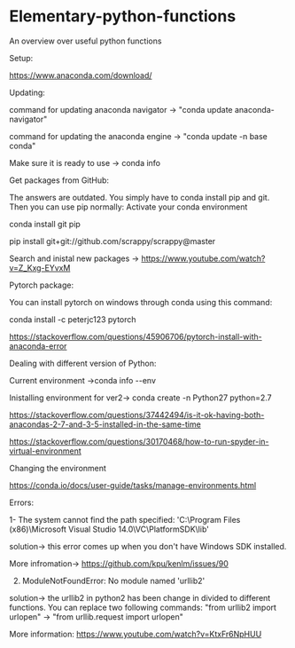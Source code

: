 # Elementary-python-functions
An  overview over useful python functions


Setup:

https://www.anaconda.com/download/



Updating:

command for updating anaconda navigator -> "conda update anaconda-navigator"

command for updating the anaconda engine -> "conda update -n base conda"

Make sure it is ready to use -> conda info



Get packages from GitHub:

The answers are outdated. You simply have to conda install pip and git. Then you can use pip normally:
Activate your conda environment

conda install git pip

pip install git+git://github.com/scrappy/scrappy@master

Search and inistal new packages -> https://www.youtube.com/watch?v=Z_Kxg-EYvxM



Pytorch package:

You can install pytorch on windows through conda using this command:

conda install -c peterjc123 pytorch

https://stackoverflow.com/questions/45906706/pytorch-install-with-anaconda-error




Dealing with different version of Python:

Current environment ->conda info --env

Inistalling environment for ver2-> conda create -n Python27 python=2.7

https://stackoverflow.com/questions/37442494/is-it-ok-having-both-anacondas-2-7-and-3-5-installed-in-the-same-time

https://stackoverflow.com/questions/30170468/how-to-run-spyder-in-virtual-environment

Changing the environment

https://conda.io/docs/user-guide/tasks/manage-environments.html

Errors:

1- The system cannot find the path specified: 'C:\\Program Files (x86)\\Microsoft Visual Studio 14.0\\VC\\PlatformSDK\\lib'

solution-> this error comes up when you don't have Windows SDK installed.

More infromation-> https://github.com/kpu/kenlm/issues/90


2. ModuleNotFoundError: No module named 'urllib2'

solution-> the urllib2 in python2 has been change in divided to different functions. You can replace two following commands:
"from urllib2 import urlopen" -> "from urllib.request import urlopen"

More information: https://www.youtube.com/watch?v=KtxFr6NpHUU


